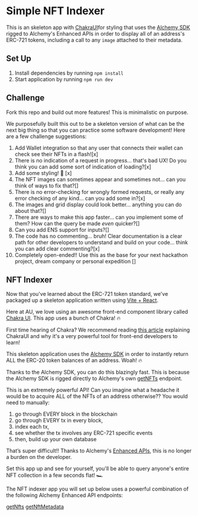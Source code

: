 # Simple NFT Indexer

This is an skeleton app with [ChakraUI](https://chakra-ui.com/)for styling that uses the [Alchemy SDK](https://www.alchemy.com/sdk) rigged to Alchemy's Enhanced APIs in order to display all of an address's ERC-721 tokens, including a call to any `image` attached to their metadata.

## Set Up

1. Install dependencies by running `npm install`
2. Start application by running `npm run dev`

## Challenge

Fork this repo and build out more features! This is minimalistic on purpose.

We purposefully built this out to be a skeleton version of what can be the next big thing so that you can practice some software development! Here are a few challenge suggestions:

1. Add Wallet integration so that any user that connects their wallet can check see their NFTs in a flash![x]
2. There is no indication of a request in progress... that's bad UX! Do you think you can add some sort of indication of loading?[x]
3. Add some styling! 🎨 [x]
4. The NFT images can sometimes appear and sometimes not... can you think of ways to fix that?[]
5. There is no error-checking for wrongly formed requests, or really any error checking of any kind... can you add some in?[x]
6. The images and grid display could look better... anything you can do about that?[]
7. There are ways to make this app faster... can you implement some of them? How can the query be made _even_ quicker?[]
8. Can you add ENS support for inputs?[]
9. The code has no commenting... bruh! Clear documentation is a clear path for other developers to understand and build on your code... think you can add clear commenting?[x]
10. Completely open-ended!! Use this as the base for your next hackathon project, dream company or personal expedition []

## NFT Indexer

Now that you've learned about the ERC-721 token standard, we've packaged up a skeleton application written using [Vite + React](https://vitejs.dev/guide/).

Here at AU, we love using an awesome front-end component library called [Chakra UI](https://chakra-ui.com/). This app uses a bunch of Chakra! 🔥

First time hearing of Chakra? We recommend reading [this article](https://www.freecodecamp.org/news/why-should-you-start-using-chakraui/#:~:text=Chakra%20UI%20is%20a%20component,with%20some%20other%20libraries%20too.) explaining ChakraUI and why it's a very powerful tool for front-end developers to learn!

This skeleton application uses the [Alchemy SDK](https://www.alchemy.com/sdk) in order to instantly return ALL the ERC-20 token balances of an address. Woah! 🔥

Thanks to the Alchemy SDK, you can do this blazingly fast. This is because the Alchemy SDK is rigged directly to Alchemy's own [getNFTs](https://docs.alchemy.com/reference/getnfts) endpoint.

This is an extremely powerful API! Can you imagine what a headache it would be to acquire ALL of the NFTs of an address otherwise?? You would need to manually:

1. go through EVERY block in the blockchain
2. go through EVERY tx in every block,
3. index each tx,
4. see whether the tx involves any ERC-721 specific events
5. then, build up your own database

That’s super difficult!! Thanks to Alchemy's [Enhanced APIs](https://www.alchemy.com/enhanced-apis), this is no longer a burden on the developer.

Set this app up and see for yourself, you'll be able to query anyone's entire NFT collection in a few seconds flat! 🏎

The NFT indexer app you will set up below uses a powerful combination of the following Alchemy Enhanced API endpoints:

[getNfts](https://docs.alchemy.com/reference/getnfts)
[getNftMetadata](https://docs.alchemy.com/reference/getnftmetadata)
